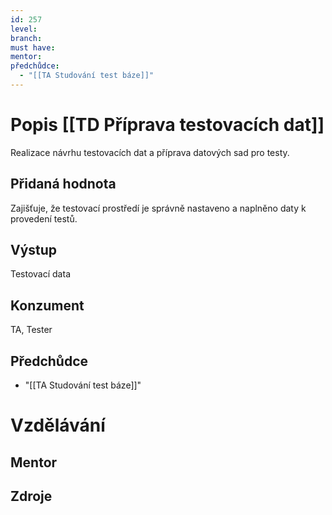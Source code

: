 ```yaml
---
id: 257
level: 
branch: 
must have: 
mentor: 
předchůdce: 
  - "[[TA Studování test báze]]"
---
```



# Popis [[TD Příprava testovacích dat]]
Realizace návrhu testovacích dat a příprava datových sad pro testy.

## Přidaná hodnota
Zajišťuje, že testovací prostředí je správně nastaveno a naplněno daty k provedení testů.

## Výstup
Testovací data

## Konzument
TA, Tester

## Předchůdce

  - "[[TA Studování test báze]]"

# Vzdělávání


## Mentor


## Zdroje